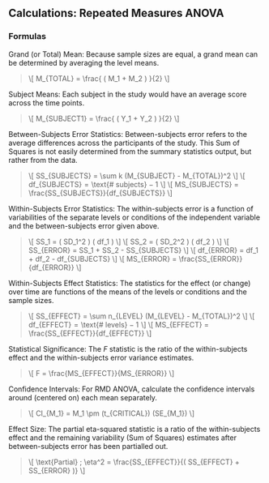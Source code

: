 ## Calculations: Repeated Measures ANOVA

### Formulas

Grand (or Total) Mean: Because sample sizes are equal, a grand mean can be determined by averaging the level means.

> \\[ M_{TOTAL} = \frac{ ( M_1 + M_2 ) }{2} \\]

Subject Means: Each subject in the study would have an average score across the time points.

> \\[ M_{SUBJECT1} = \frac{ ( Y_1 + Y_2 ) }{2} \\]

Between-Subjects Error Statistics: Between-subjects error refers to the average differences across the participants of the study. This Sum of Squares is not easily determined from the summary statistics output, but rather from the data.

> \\[ SS_{SUBJECTS} = \sum k (M_{SUBJECT} - M_{TOTAL})^2 \\]
> \\[ df_{SUBJECTS} = \text{# subjects} − 1 \\]
> \\[ MS_{SUBJECTS} = \frac{SS_{SUBJECTS}}{df_{SUBJECTS}} \\]

Within-Subjects Error Statistics: The within-subjects error is a function of variabilities of the separate levels or conditions of the independent variable and the between-subjects error given above.

> \\[ SS_1 = ( SD_1^2 ) ( df_1 ) \\]
> \\[ SS_2 = ( SD_2^2 ) ( df_2 ) \\]
> \\[ SS_{ERROR} = SS_1 + SS_2 - SS_{SUBJECTS} \\]
> \\[ df_{ERROR} = df_1 + df_2 - df_{SUBJECTS} \\]
> \\[ MS_{ERROR} = \frac{SS_{ERROR}}{df_{ERROR}} \\]

Within-Subjects Effect Statistics: The statistics for the effect (or change) over time are functions of the means of the levels or conditions and the sample sizes.

> \\[ SS_{EFFECT} = \sum n_{LEVEL} (M_{LEVEL} - M_{TOTAL})^2 \\]
> \\[ df_{EFFECT} = \text{# levels} − 1 \\]
> \\[ MS_{EFFECT} = \frac{SS_{EFFECT}}{df_{EFFECT}} \\]

Statistical Significance: The *F* statistic is the ratio of the within-subjects effect and the within-subjects error variance estimates. 

> \\[ F = \frac{MS_{EFFECT}}{MS_{ERROR}} \\]

Confidence Intervals: For RMD ANOVA, calculate the confidence intervals around (centered on) each mean separately.

> \\[ CI_{M_1} = M_1 \pm (t_{CRITICAL}) (SE_{M_1}) \\]

Effect Size: The partial eta-squared statistic is a ratio of the within-subjects effect and the remaining variability (Sum of Squares) estimates after between-subjects error has been partialled out.

> \\[ \text{Partial} \; \eta^2 = \frac{SS_{EFFECT}}{( SS_{EFFECT} + SS_{ERROR} )} \\]
